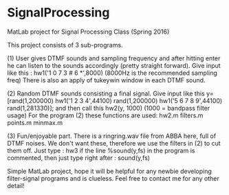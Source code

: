 # SignalProcessing
MatLab project for Signal Processing Class (Spring 2016)

This project consists of 3 sub-programs. 

(1)
User gives DTMF sounds and sampling frequency and after hitting enter he can listen to the sounds accordingly (pretty straight forward).
Give input like this : hw1('1 0 7 3 # 6 *',8000) (8000Hz is the recommended sampling freq)
There is also an apply of tukeywin window in each DTMF sound.

(2)
Random DTMF sounds consisting a final signal.
Give input like this
y=[rand(1,200000) hw1('1 2 3 4',44100) rand(1,200000) hw1('5 6 7 8 9',44100) rand(1,281330)];
and then call this
hw2(y, 1000)
(1000 = bandpass filter usage)
For the program (2) these functions are used:
hw2.m
filters.m
points.m
minmax.m

(3)
Fun/enjoyable part. There is a ringring.wav file from ABBA here, full of DTMF noises. We don't want these, therefore we use the filters in (2)
to cut them off.
Just type : hw3
if the line %sound(y,fs) in the program is commented, then just type right after : sound(y,fs)

Simple MatLab project, hope it will be helpful for any newbie developing filter-signal programs and is clueless.
Feel free to contact me for any other detail!
